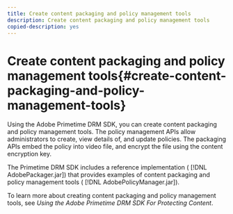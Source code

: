 ```yaml
---
title: Create content packaging and policy management tools
description: Create content packaging and policy management tools
copied-description: yes
---
```


# Create content packaging and policy management tools{#create-content-packaging-and-policy-management-tools}

Using the Adobe Primetime DRM SDK, you can create content packaging and policy management tools. The policy management APIs allow administrators to create, view details of, and update policies. The packaging APIs embed the policy into video file, and encrypt the file using the content encryption key.

The Primetime DRM SDK includes a reference implementation ( [!DNL AdobePackager.jar]) that provides examples of content packaging and policy management tools ( [!DNL AdobePolicyManager.jar]).

To learn more about creating content packaging and policy management tools, see *Using the Adobe Primetime DRM SDK For Protecting Content*. 
